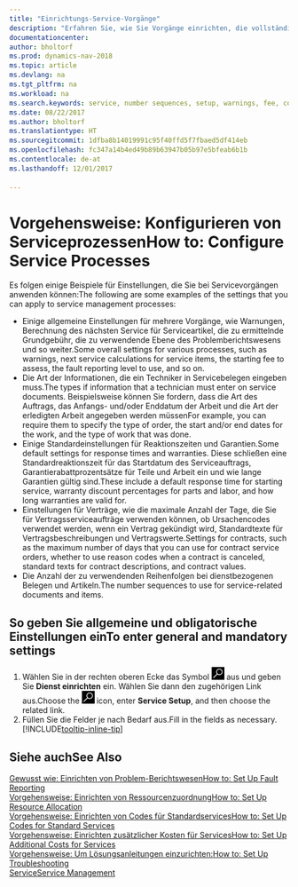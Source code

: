 ```yaml
---
title: "Einrichtungs-Service-Vorgänge"
description: "Erfahren Sie, wie Sie Vorgänge einrichten, die vollständige Zufriedenheit Ihrer Debitoren mit Ihrem Kundendienst sicherzustellen."
documentationcenter: 
author: bholtorf
ms.prod: dynamics-nav-2018
ms.topic: article
ms.devlang: na
ms.tgt_pltfrm: na
ms.workload: na
ms.search.keywords: service, number sequences, setup, warnings, fee, contracts, warranties
ms.date: 08/22/2017
ms.author: bholtorf
ms.translationtype: HT
ms.sourcegitcommit: 1dfba8b14019991c95f40ffd5f7fbaed5df414eb
ms.openlocfilehash: fc347a14b4ed49b89b63947b05b97e5bfeab6b1b
ms.contentlocale: de-at
ms.lasthandoff: 12/01/2017

---
```

# <a name="how-to-configure-service-processes"></a><span data-ttu-id="021f0-103">Vorgehensweise: Konfigurieren von Serviceprozessen</span><span class="sxs-lookup"><span data-stu-id="021f0-103">How to: Configure Service Processes</span></span>
<span data-ttu-id="021f0-104">Es folgen einige Beispiele für Einstellungen, die Sie bei Servicevorgängen anwenden können:</span><span class="sxs-lookup"><span data-stu-id="021f0-104">The following are some examples of the settings that you can apply to service management processes:</span></span>  
  
* <span data-ttu-id="021f0-105">Einige allgemeine Einstellungen für mehrere Vorgänge, wie Warnungen, Berechnung des nächsten Service für Serviceartikel, die zu ermittelnde Grundgebühr, die zu verwendende Ebene des Problemberichtswesens und so weiter.</span><span class="sxs-lookup"><span data-stu-id="021f0-105">Some overall settings for various processes, such as warnings, next service calculations for service items, the starting fee to assess, the fault reporting level to use, and so on.</span></span>  
* <span data-ttu-id="021f0-106">Die Art der Informationen, die ein Techniker in Servicebelegen eingeben muss.</span><span class="sxs-lookup"><span data-stu-id="021f0-106">The types if information that a technician must enter on service documents.</span></span> <span data-ttu-id="021f0-107">Beispielsweise können Sie fordern, dass die Art des Auftrags, das Anfangs- und/oder Enddatum der Arbeit und die Art der erledigten Arbeit angegeben werden müssen</span><span class="sxs-lookup"><span data-stu-id="021f0-107">For example, you can require them to specify the type of order, the start and/or end dates for the work, and the type of work that was done.</span></span>  
* <span data-ttu-id="021f0-108">Einige Standardeinstellungen für Reaktionszeiten und Garantien.</span><span class="sxs-lookup"><span data-stu-id="021f0-108">Some default settings for response times and warranties.</span></span> <span data-ttu-id="021f0-109">Diese schließen eine Standardreaktionszeit für das Startdatum des Serviceauftrags, Garantierabattprozentsätze für Teile und Arbeit ein und wie lange Garantien gültig sind.</span><span class="sxs-lookup"><span data-stu-id="021f0-109">These include a default response time for starting service, warranty discount percentages for parts and labor, and how long warranties are valid for.</span></span>  
* <span data-ttu-id="021f0-110">Einstellungen für Verträge, wie die maximale Anzahl der Tage, die Sie für Vertragsserviceaufträge verwenden können, ob Ursachencodes verwendet werden, wenn ein Vertrag gekündigt wird, Standardtexte für Vertragsbeschreibungen und Vertragswerte.</span><span class="sxs-lookup"><span data-stu-id="021f0-110">Settings for contracts, such as the maximum number of days that you can use for contract service orders, whether to use reason codes when a contract is canceled, standard texts for contract descriptions, and contract values.</span></span>  
* <span data-ttu-id="021f0-111">Die Anzahl der zu verwendenden Reihenfolgen bei dienstbezogenen Belegen und Artikeln.</span><span class="sxs-lookup"><span data-stu-id="021f0-111">The number sequences to use for service-related documents and items.</span></span>  

## <a name="to-enter-general-and-mandatory-settings"></a><span data-ttu-id="021f0-112">So geben Sie allgemeine und obligatorische Einstellungen ein</span><span class="sxs-lookup"><span data-stu-id="021f0-112">To enter general and mandatory settings</span></span>
1. <span data-ttu-id="021f0-113">Wählen Sie in der rechten oberen Ecke das Symbol ![Nach Seite oder Bericht suchen](media/ui-search/search_small.png "Nach Seite oder Bericht suchen") aus und geben Sie **Dienst einrichten** ein. Wählen Sie dann den zugehörigen Link aus.</span><span class="sxs-lookup"><span data-stu-id="021f0-113">Choose the ![Search for Page or Report](media/ui-search/search_small.png "Search for Page or Report icon") icon, enter **Service Setup**, and then choose the related link.</span></span>
2. <span data-ttu-id="021f0-114">Füllen Sie die Felder je nach Bedarf aus.</span><span class="sxs-lookup"><span data-stu-id="021f0-114">Fill in the fields as necessary.</span></span> [!INCLUDE[tooltip-inline-tip](includes/tooltip-inline-tip_md.md)]  

## <a name="see-also"></a><span data-ttu-id="021f0-115">Siehe auch</span><span class="sxs-lookup"><span data-stu-id="021f0-115">See Also</span></span>  
[<span data-ttu-id="021f0-116">Gewusst wie: Einrichten von Problem-Berichtswesen</span><span class="sxs-lookup"><span data-stu-id="021f0-116">How to: Set Up Fault Reporting</span></span>](service-how-setup-fault-reporting.md)  
[<span data-ttu-id="021f0-117">Vorgehensweise: Einrichten von Ressourcenzuordnung</span><span class="sxs-lookup"><span data-stu-id="021f0-117">How to: Set Up Resource Allocation</span></span>](service-how-setup-resource-allocation.md)  
[<span data-ttu-id="021f0-118">Vorgehensweise: Einrichten von Codes für Standardservices</span><span class="sxs-lookup"><span data-stu-id="021f0-118">How to: Set Up Codes for Standard Services</span></span>](service-how-setup-service-coding.md)  
[<span data-ttu-id="021f0-119">Vorgehensweise: Einrichten zusätzlicher Kosten für Services</span><span class="sxs-lookup"><span data-stu-id="021f0-119">How to: Set Up Additional Costs for Services</span></span>](service-how-setup-service-costs-pricing.md)  
[<span data-ttu-id="021f0-120">Vorgehensweise: Um Lösungsanleitungen einzurichten:</span><span class="sxs-lookup"><span data-stu-id="021f0-120">How to: Set Up Troubleshooting</span></span>](service-how-setup-troubleshooting.md)  
[<span data-ttu-id="021f0-121">Service</span><span class="sxs-lookup"><span data-stu-id="021f0-121">Service Management</span></span>](service-service.md)  


